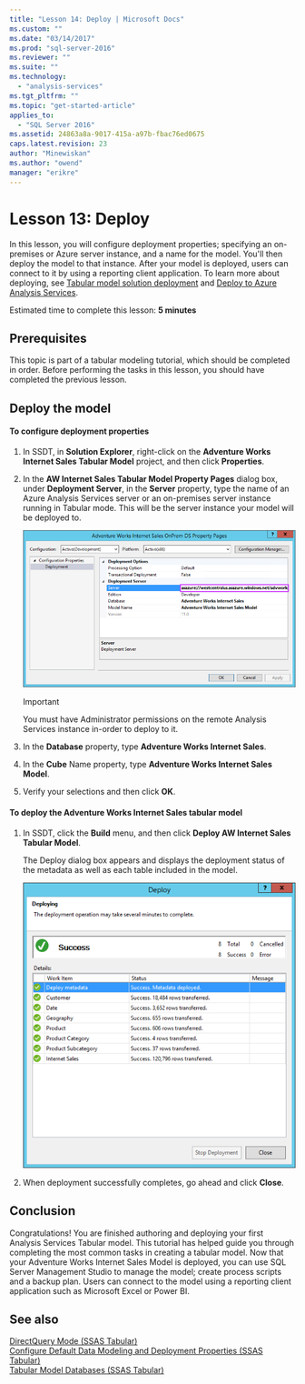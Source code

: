 ```yaml
---
title: "Lesson 14: Deploy | Microsoft Docs"
ms.custom: ""
ms.date: "03/14/2017"
ms.prod: "sql-server-2016"
ms.reviewer: ""
ms.suite: ""
ms.technology: 
  - "analysis-services"
ms.tgt_pltfrm: ""
ms.topic: "get-started-article"
applies_to: 
  - "SQL Server 2016"
ms.assetid: 24863a8a-9017-415a-a97b-fbac76ed0675
caps.latest.revision: 23
author: "Minewiskan"
ms.author: "owend"
manager: "erikre"
---
```

# Lesson 13: Deploy
In this lesson, you will configure deployment properties; specifying an on-premises or Azure server instance, and a name for the model. You'll then deploy the model to that instance. After your model is deployed, users can connect to it by using a reporting client application. To learn more about deploying, see [Tabular model solution deployment](../analysis-services/tabular-models/tabular-model-solution-deployment-ssas-tabular.md) and [Deploy to Azure Analysis Services](https://docs.microsoft.com/azure/analysis-services/analysis-services-deploy).  
  
Estimated time to complete this lesson: **5 minutes**  
  
## Prerequisites  
This topic is part of a tabular modeling tutorial, which should be completed in order. Before performing the tasks in this lesson, you should have completed the previous lesson.  
  
## Deploy the model  
  
#### To configure deployment properties  
  
1.  In SSDT, in **Solution Explorer**, right-click on the **Adventure Works Internet Sales Tabular Model** project, and then click **Properties**.  
  
2.  In the **AW Internet Sales Tabular Model Property Pages** dialog box, under **Deployment Server**, in the **Server** property, type the name of an Azure Analysis Services server or an on-premises server instance running in Tabular mode. This will be the server instance your model will be deployed to.  

    ![aas-deploy-deployment-server-property](../analysis-services/media/aas-deploy-deployment-server-property.png)
 
    > [!IMPORTANT]  
    > You must have Administrator permissions on the remote Analysis Services instance in-order to deploy to it.  
  
3.  In the **Database** property, type **Adventure Works Internet Sales**.  
  
4.  In the **Cube** Name property, type **Adventure Works Internet Sales Model**.  
  
5.  Verify your selections and then click **OK**.  
  
#### To deploy the Adventure Works Internet Sales tabular model  
  
1.  In SSDT, click the **Build** menu, and then click **Deploy AW Internet Sales Tabular Model**.  
  
    The Deploy dialog box appears and displays the deployment status of the metadata as well as each table included in the model.  
    
    ![aas-deploy-status](../analysis-services/media/aas-deploy-status.png)
  
2. When deployment successfully completes, go ahead and click **Close**.  
  
## Conclusion  
Congratulations! You are finished authoring and deploying your first Analysis Services Tabular model. This tutorial has helped guide you through completing the most common tasks in creating a tabular model. Now that your Adventure Works Internet Sales Model is deployed, you can use SQL Server Management Studio to manage the model; create process scripts and a backup plan. Users can connect to the model using a reporting client application such as Microsoft Excel or Power BI.  
  
  
## See also  
[DirectQuery Mode &#40;SSAS Tabular&#41;](../analysis-services/tabular-models/directquery-mode-ssas-tabular.md)  
[Configure Default Data Modeling and Deployment Properties &#40;SSAS Tabular&#41;](../analysis-services/tabular-models/configure-default-data-modeling-and-deployment-properties-ssas-tabular.md)  
[Tabular Model Databases &#40;SSAS Tabular&#41;](../analysis-services/tabular-models/tabular-model-databases-ssas-tabular.md)  
  
  
  

